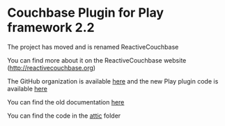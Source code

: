 
Couchbase Plugin for Play framework 2.2
=======================================

The project has moved and is renamed ReactiveCouchbase

You can find more about it on the ReactiveCouchbase website (<a href="http://reactivecouchbase.org">http://reactivecouchbase.org</a>)

The GitHub organization is available <a href="https://github.com/ReactiveCouchbase">here</a> and the new Play plugin code is available <a href="https://github.com/ReactiveCouchbase/ReactiveCouchbase-play">here</a>

You can find the old documentation <a href="https://github.com/mathieuancelin/play2-couchbase/blob/master/README.md">here</a>

You can find the code in the <a href="https://github.com/mathieuancelin/play2-couchbase/tree/master/attic">attic</a> folder